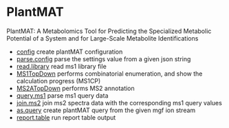 ﻿# PlantMAT

PlantMAT: A Metabolomics Tool for Predicting the Specialized 
 Metabolic Potential of a System and for Large-Scale Metabolite 
 Identifications

+ [config](PlantMAT/config.1) create plantMAT configuration
+ [parse.config](PlantMAT/parse.config.1) parse the settings value from a given json string
+ [read.library](PlantMAT/read.library.1) read ms1 library file
+ [MS1TopDown](PlantMAT/MS1TopDown.1) performs combinatorial enumeration, and show the calculation progress (MS1CP)
+ [MS2ATopDown](PlantMAT/MS2ATopDown.1) performs MS2 annotation
+ [query.ms1](PlantMAT/query.ms1.1) parse ms1 query data
+ [join.ms2](PlantMAT/join.ms2.1) join ms2 spectra data with the corresponding ms1 query values
+ [as.query](PlantMAT/as.query.1) create plantMAT query from the given mgf ion stream
+ [report.table](PlantMAT/report.table.1) run report table output
